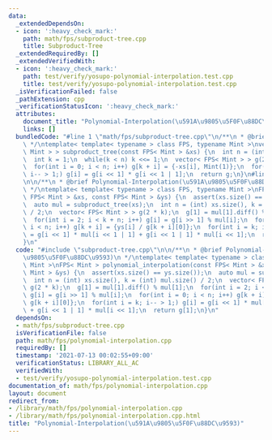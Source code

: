 ```yaml
---
data:
  _extendedDependsOn:
  - icon: ':heavy_check_mark:'
    path: math/fps/subproduct-tree.cpp
    title: Subproduct-Tree
  _extendedRequiredBy: []
  _extendedVerifiedWith:
  - icon: ':heavy_check_mark:'
    path: test/verify/yosupo-polynomial-interpolation.test.cpp
    title: test/verify/yosupo-polynomial-interpolation.test.cpp
  _isVerificationFailed: false
  _pathExtension: cpp
  _verificationStatusIcon: ':heavy_check_mark:'
  attributes:
    document_title: "Polynomial-Interpolation(\u591A\u9805\u5F0F\u88DC\u9593)"
    links: []
  bundledCode: "#line 1 \"math/fps/subproduct-tree.cpp\"\n/**\n * @brief Subproduct-Tree\n\
    \ */\ntemplate< template< typename > class FPS, typename Mint >\nvector< FPS<\
    \ Mint > > subproduct_tree(const FPS< Mint > &xs) {\n  int n = (int) xs.size();\n\
    \  int k = 1;\n  while(k < n) k <<= 1;\n  vector< FPS< Mint > > g(2 * k, {1});\n\
    \  for(int i = 0; i < n; i++) g[k + i] = {-xs[i], Mint(1)};\n  for(int i = k;\
    \ i-- > 1;) g[i] = g[i << 1] * g[i << 1 | 1];\n  return g;\n}\n#line 2 \"math/fps/polynomial-interpolation.cpp\"\
    \n\n/**\n * @brief Polynomial-Interpolation(\u591A\u9805\u5F0F\u88DC\u9593)\n\
    \ */\ntemplate< template< typename > class FPS, typename Mint >\nFPS< Mint > polynomial_interpolation(const\
    \ FPS< Mint > &xs, const FPS< Mint > &ys) {\n  assert(xs.size() == ys.size());\n\
    \  auto mul = subproduct_tree(xs);\n  int n = (int) xs.size(), k = (int) mul.size()\
    \ / 2;\n  vector< FPS< Mint > > g(2 * k);\n  g[1] = mul[1].diff() % mul[1];\n\
    \  for(int i = 2; i < k + n; i++) g[i] = g[i >> 1] % mul[i];\n  for(int i = 0;\
    \ i < n; i++) g[k + i] = {ys[i] / g[k + i][0]};\n  for(int i = k; i-- > 1;) g[i]\
    \ = g[i << 1] * mul[i << 1 | 1] + g[i << 1 | 1] * mul[i << 1];\n  return g[1];\n\
    }\n"
  code: "#include \"subproduct-tree.cpp\"\n\n/**\n * @brief Polynomial-Interpolation(\u591A\
    \u9805\u5F0F\u88DC\u9593)\n */\ntemplate< template< typename > class FPS, typename\
    \ Mint >\nFPS< Mint > polynomial_interpolation(const FPS< Mint > &xs, const FPS<\
    \ Mint > &ys) {\n  assert(xs.size() == ys.size());\n  auto mul = subproduct_tree(xs);\n\
    \  int n = (int) xs.size(), k = (int) mul.size() / 2;\n  vector< FPS< Mint > >\
    \ g(2 * k);\n  g[1] = mul[1].diff() % mul[1];\n  for(int i = 2; i < k + n; i++)\
    \ g[i] = g[i >> 1] % mul[i];\n  for(int i = 0; i < n; i++) g[k + i] = {ys[i] /\
    \ g[k + i][0]};\n  for(int i = k; i-- > 1;) g[i] = g[i << 1] * mul[i << 1 | 1]\
    \ + g[i << 1 | 1] * mul[i << 1];\n  return g[1];\n}\n"
  dependsOn:
  - math/fps/subproduct-tree.cpp
  isVerificationFile: false
  path: math/fps/polynomial-interpolation.cpp
  requiredBy: []
  timestamp: '2021-07-13 00:02:55+09:00'
  verificationStatus: LIBRARY_ALL_AC
  verifiedWith:
  - test/verify/yosupo-polynomial-interpolation.test.cpp
documentation_of: math/fps/polynomial-interpolation.cpp
layout: document
redirect_from:
- /library/math/fps/polynomial-interpolation.cpp
- /library/math/fps/polynomial-interpolation.cpp.html
title: "Polynomial-Interpolation(\u591A\u9805\u5F0F\u88DC\u9593)"
---
```

